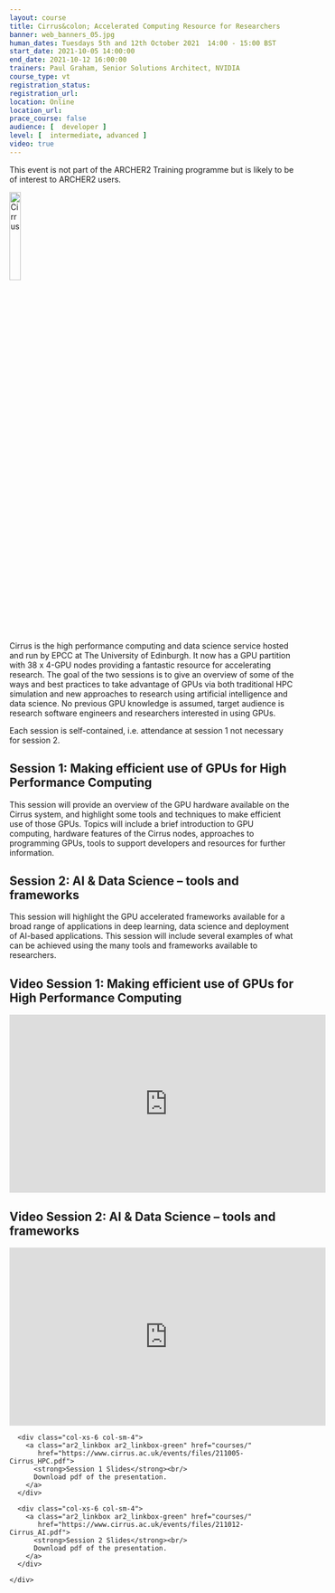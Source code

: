 ```yaml
---
layout: course
title: Cirrus&colon; Accelerated Computing Resource for Researchers
banner: web_banners_05.jpg
human_dates: Tuesdays 5th and 12th October 2021  14:00 - 15:00 BST
start_date: 2021-10-05 14:00:00
end_date: 2021-10-12 16:00:00
trainers: Paul Graham, Senior Solutions Architect, NVIDIA
course_type: vt
registration_status:
registration_url:
location: Online
location_url:
prace_course: false
audience: [  developer ]
level: [  intermediate, advanced ]
video: true
---
```


This event is not part of the ARCHER2 Training programme but is likely to be of interest to ARCHER2 users.


<a href="https://www.cirrus.ac.uk"><img src="{{ site.baseurl }}/img/cirrus_PoweredbyEPCC.png" alt="Cirrus" title="Cirrus" width="20%" /></a>



Cirrus is the high performance computing and data science service hosted and run by EPCC at The University of Edinburgh. It now has a GPU partition with 38 x 4-GPU nodes providing a fantastic resource for accelerating research. The goal of the two sessions is to give an overview of some of the ways and best practices to take advantage of GPUs via both traditional HPC simulation and new approaches to research using artificial intelligence and data science. No previous GPU knowledge is assumed, target audience is research software engineers and researchers interested in using GPUs. 

Each session is self-contained, i.e. attendance at session 1 not necessary for session 2.
 
## Session 1: Making efficient use of GPUs for High Performance Computing
 
This session will provide an overview of the GPU hardware available on the Cirrus system, and highlight some tools and techniques to make efficient use of those GPUs. Topics will include a brief introduction to GPU computing, hardware features of the Cirrus nodes, approaches to programming GPUs, tools to support developers and resources for further information.
 
## Session 2: AI & Data Science – tools and frameworks
 
This session will highlight the GPU accelerated frameworks available for a broad range of applications in deep learning, data science and deployment of AI-based applications. This session will include several examples of what can be achieved using the many tools and frameworks available to researchers.







<section id="service">





<h2><a name="video">Video Session 1: Making efficient use of GPUs for High Performance Computing</a></h2>

<div>

<iframe title="Video"  width="560" height="315" src="https://www.youtube.com/embed/frbzz-Nh-iE" frameborder="0" allow="accelerometer; autoplay; encrypted-media; gyroscope; picture-in-picture" allowfullscreen></iframe>

</div>




<h2><a name="video">Video Session 2: AI & Data Science – tools and frameworks</a></h2>

<div>

<iframe title="Video"  width="560" height="315" src="https://www.youtube.com/embed/EWQxjqPPHTM" frameborder="0" allow="accelerometer; autoplay; encrypted-media; gyroscope; picture-in-picture" allowfullscreen></iframe>

</div>





<section id="service">
  <div class="container">
    <div class="row ">	





      <div class="col-xs-6 col-sm-4">
        <a class="ar2_linkbox ar2_linkbox-green" href="courses/"
           href="https://www.cirrus.ac.uk/events/files/211005-Cirrus_HPC.pdf">
          <strong>Session 1 Slides</strong><br/>
          Download pdf of the presentation.
        </a>
      </div>

      <div class="col-xs-6 col-sm-4">
        <a class="ar2_linkbox ar2_linkbox-green" href="courses/"
           href="https://www.cirrus.ac.uk/events/files/211012-Cirrus_AI.pdf">
          <strong>Session 2 Slides</strong><br/>
          Download pdf of the presentation.
        </a>
      </div>
										
    </div>
  </div>
</section>

